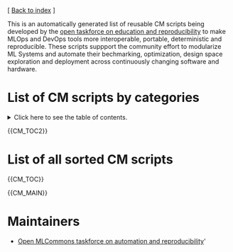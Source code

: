 [ [Back to index](README.md) ]

<!--
This file is generated automatically - don't edit!
-->

This is an automatically generated list of reusable CM scripts being developed
by the [open taskforce on education and reproducibility](https://github.com/mlcommons/ck/issues/536) 
to make MLOps and DevOps tools more interoperable, portable, deterministic and reproducible.
These scripts suppport the community effort to modularize ML Systems and automate their bechmarking, optimization,
design space exploration and deployment across continuously changing software and hardware. 

# List of CM scripts by categories

<details>
<summary>Click here to see the table of contents.</summary>

{{CM_TOC_CATEGORIES}}

</details>

{{CM_TOC2}}

# List of all sorted CM scripts 

{{CM_TOC}}


{{CM_MAIN}}

# Maintainers

* [Open MLCommons taskforce on automation and reproducibility](https://github.com/mlcommons/ck/blob/master/docs/taskforce.md)'
